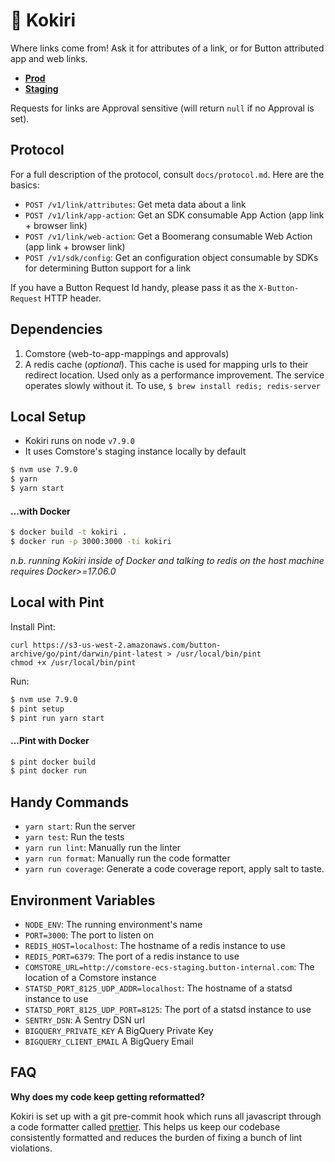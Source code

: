 # 🔗  Kokiri

Where links come from!  Ask it for attributes of a link, or for Button
attributed app and web links.

* **[Prod](http://kokiri-ecs-prod.button-internal.com)**
* **[Staging](http://kokiri-ecs-staging.button-internal.com)**

Requests for links are Approval sensitive (will return `null` if no Approval
is set).

## Protocol

For a full description of the protocol, consult `docs/protocol.md`.  Here are
the basics:

* `POST /v1/link/attributes`: Get meta data about a link
* `POST /v1/link/app-action`: Get an SDK consumable App Action
  (app link + browser link)
* `POST /v1/link/web-action`: Get a Boomerang consumable Web Action
  (app link + browser link)
* `POST /v1/sdk/config`: Get an configuration object consumable by SDKs for
  determining Button support for a link

If you have a Button Request Id handy, please pass it as the `X-Button-Request`
HTTP header.

## Dependencies

1. Comstore (web-to-app-mappings and approvals)
2. A redis cache (_optional_).  This cache is used for mapping urls to their
   redirect location.  Used only as a performance improvement.  The service
   operates slowly without it.  To use, `$ brew install redis; redis-server`

## Local Setup

* Kokiri runs on node `v7.9.0`
* It uses Comstore's staging instance locally by default

```bash
$ nvm use 7.9.0
$ yarn
$ yarn start
```

#### ...with Docker

```bash
$ docker build -t kokiri .
$ docker run -p 3000:3000 -ti kokiri
```

_n.b. running Kokiri inside of Docker and talking to redis on the host machine
requires Docker>=17.06.0_

## Local with Pint

Install Pint:

```
curl https://s3-us-west-2.amazonaws.com/button-archive/go/pint/darwin/pint-latest > /usr/local/bin/pint
chmod +x /usr/local/bin/pint
```

Run:

```bash
$ nvm use 7.9.0
$ pint setup
$ pint run yarn start
```

#### ...Pint with Docker

```bash
$ pint docker build
$ pint docker run
```

## Handy Commands

* `yarn start`: Run the server
* `yarn test`: Run the tests
* `yarn run lint`: Manually run the linter
* `yarn run format`: Manually run the code formatter
* `yarn run coverage`: Generate a code coverage report, apply salt to taste.

## Environment Variables

* `NODE_ENV`: The running environment's name
* `PORT=3000`: The port to listen on
* `REDIS_HOST=localhost`: The hostname of a redis instance to use
* `REDIS_PORT=6379`: The port of a redis instance to use
* `COMSTORE_URL=http://comstore-ecs-staging.button-internal.com`: The location
  of a Comstore instance
* `STATSD_PORT_8125_UDP_ADDR=localhost`: The hostname of a statsd instance to
  use
* `STATSD_PORT_8125_UDP_PORT=8125`: The port of a statsd instance to use
* `SENTRY_DSN`: A Sentry DSN url
* `BIGQUERY_PRIVATE_KEY` A BigQuery Private Key
* `BIGQUERY_CLIENT_EMAIL` A BigQuery Email

## FAQ

**Why does my code keep getting reformatted?**

Kokiri is set up with a git pre-commit hook which runs all javascript through
a code formatter called [prettier](https://github.com/prettier/prettier).  This
helps us keep our codebase consistently formatted and reduces the burden of
fixing a bunch of lint violations.
